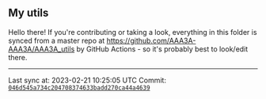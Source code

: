 ## My utils

Hello there! If you're contributing or taking a look, everything in this folder
is synced from a master repo at https://github.com/AAA3A-AAA3A/AAA3A_utils by GitHub Actions -
so it's probably best to look/edit there.

---

Last sync at: 2023-02-21 10:25:05 UTC
Commit: [`046d545a734c204708374633badd270ca44a4639`](https://github.com/AAA3A-AAA3A/AAA3A_utils/commit/046d545a734c204708374633badd270ca44a4639)
